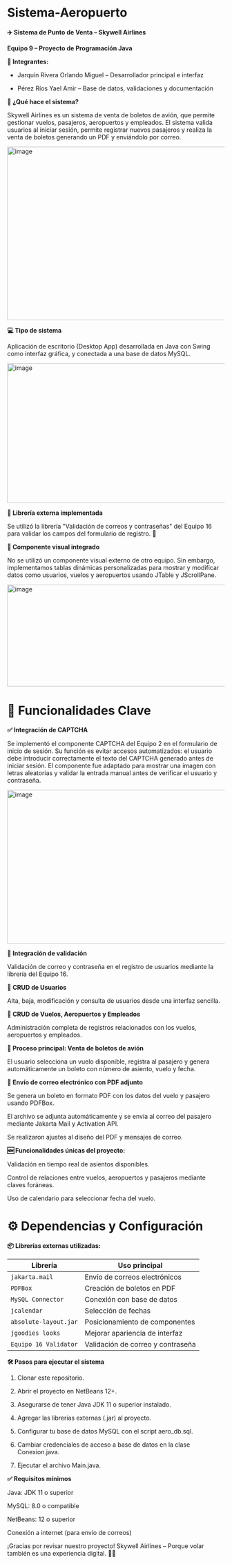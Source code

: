 # Sistema-Aeropuerto

**✈️ Sistema de Punto de Venta – Skywell Airlines**

**Equipo 9 – Proyecto de Programación Java**

**👥 Integrantes:**

* Jarquín Rivera Orlando Miguel – Desarrollador principal e interfaz

* Pérez Ríos Yael Amir – Base de datos, validaciones y documentación


**🛫 ¿Qué hace el sistema?**

Skywell Airlines es un sistema de venta de boletos de avión, que permite gestionar vuelos, pasajeros, aeropuertos y empleados. El sistema valida usuarios al iniciar sesión, permite registrar nuevos pasajeros y realiza la venta de boletos generando un PDF y enviándolo por correo.

<img width="1199" height="402" alt="image" src="https://github.com/user-attachments/assets/8ef6237b-7ecf-4780-a9dd-664cb0376ef2" />


**💻 Tipo de sistema**

Aplicación de escritorio (Desktop App) desarrollada en Java con Swing como interfaz gráfica, y conectada a una base de datos MySQL.

<img width="565" height="324" alt="image" src="https://github.com/user-attachments/assets/2ca6d62a-6426-48c6-aff5-6c88c269df6a" />


**🔌 Librería externa implementada**

Se utilizó la librería "Validación de correos y contraseñas" del Equipo 16 para validar los campos del formulario de registro.
🔗 

**🧩 Componente visual integrado**

No se utilizó un componente visual externo de otro equipo. Sin embargo, implementamos tablas dinámicas personalizadas para mostrar y modificar datos como usuarios, vuelos y aeropuertos usando JTable y JScrollPane.

<img width="738" height="236" alt="image" src="https://github.com/user-attachments/assets/4f8a7af1-31ad-4154-8b96-af0757f69304" />


# 🚀 Funcionalidades Clave

**✅ Integración de CAPTCHA**

Se implementó el componente CAPTCHA del Equipo 2 en el formulario de inicio de sesión.
Su función es evitar accesos automatizados: el usuario debe introducir correctamente el texto del CAPTCHA generado antes de iniciar sesión.
El componente fue adaptado para mostrar una imagen con letras aleatorias y validar la entrada manual antes de verificar el usuario y contraseña.

<img width="573" height="356" alt="image" src="https://github.com/user-attachments/assets/f5d4f079-d876-413c-b0e0-137a80ac0fc9" />


**🔐 Integración de validación**

Validación de correo y contraseña en el registro de usuarios mediante la librería del Equipo 16.

**👤 CRUD de Usuarios**

Alta, baja, modificación y consulta de usuarios desde una interfaz sencilla.

**🛬 CRUD de Vuelos, Aeropuertos y Empleados**

Administración completa de registros relacionados con los vuelos, aeropuertos y empleados.

**🎫 Proceso principal: Venta de boletos de avión**

El usuario selecciona un vuelo disponible, registra al pasajero y genera automáticamente un boleto con número de asiento, vuelo y fecha.

**📧 Envío de correo electrónico con PDF adjunto**

Se genera un boleto en formato PDF con los datos del vuelo y pasajero usando PDFBox.

El archivo se adjunta automáticamente y se envía al correo del pasajero mediante Jakarta Mail y Activation API.

Se realizaron ajustes al diseño del PDF y mensajes de correo.

**🆕 Funcionalidades únicas del proyecto:**

Validación en tiempo real de asientos disponibles.

Control de relaciones entre vuelos, aeropuertos y pasajeros mediante claves foráneas.

Uso de calendario para seleccionar fecha del vuelo.

# ⚙️ Dependencias y Configuración

**📦 Librerías externas utilizadas:**

| Librería              | Uso principal                     |
| --------------------- | --------------------------------- |
| `jakarta.mail`        | Envío de correos electrónicos     |
| `PDFBox`              | Creación de boletos en PDF        |
| `MySQL Connector`     | Conexión con base de datos        |
| `jcalendar`           | Selección de fechas               |
| `absolute-layout.jar` | Posicionamiento de componentes    |
| `jgoodies looks`      | Mejorar apariencia de interfaz    |
| `Equipo 16 Validator` | Validación de correo y contraseña |


**🛠️ Pasos para ejecutar el sistema**

1. Clonar este repositorio.

2. Abrir el proyecto en NetBeans 12+.

3. Asegurarse de tener Java JDK 11 o superior instalado.

4. Agregar las librerías externas (.jar) al proyecto.

5. Configurar tu base de datos MySQL con el script aero_db.sql.

6. Cambiar credenciales de acceso a base de datos en la clase Conexion.java.

7. Ejecutar el archivo Main.java.

**✅ Requisitos mínimos**

Java: JDK 11 o superior

MySQL: 8.0 o compatible

NetBeans: 12 o superior

Conexión a internet (para envío de correos)

¡Gracias por revisar nuestro proyecto!
Skywell Airlines – Porque volar también es una experiencia digital. 🛫🌐
